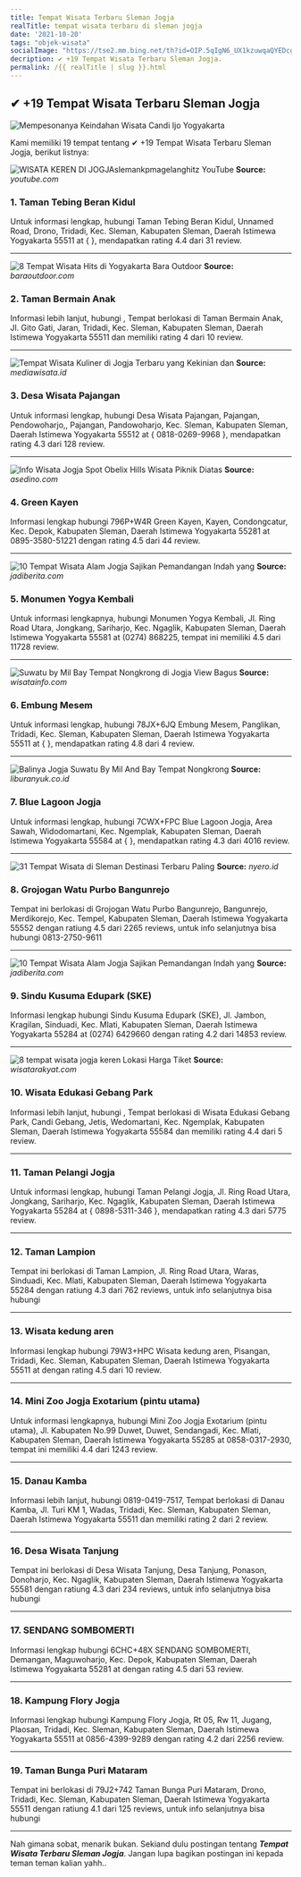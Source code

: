 ```yaml
---
title: Tempat Wisata Terbaru Sleman Jogja
realTitle: tempat wisata terbaru di sleman jogja
date: '2021-10-20'
tags: "objek-wisata"
socialImage: "https://tse2.mm.bing.net/th?id=OIP.5qIgN6_UX1kzuwqaQYEDcgHaEP&amp;pid=15.1"
decription: ✔ +19 Tempat Wisata Terbaru Sleman Jogja.
permalink: /{{ realTitle | slug }}.html
---
```


## ✔ +19 Tempat Wisata Terbaru Sleman Jogja

![Mempesonanya Keindahan Wisata Candi Ijo Yogyakarta ](https://1.bp.blogspot.com/-gV3skCwygSY/XZGUs1rWiDI/AAAAAAAADCY/qvVM3ivpPisFit69d_uaFKzjNxz-2c4XQCLcBGAsYHQ/s1600/mempesonanya-keindahan-wisata-candi-ijo-yogyakarta.jpg)



Kami memiliki 19 tempat tentang ✔ +19 Tempat Wisata Terbaru Sleman Jogja, berikut listnya:



![WISATA KEREN DI JOGJAslemankpmagelanghitz  YouTube](https://tse4.mm.bing.net/th?id=OIP.XecVgHF-1Dar3JYg8BnEHQHaEK&amp;pid=15.1)
**Source:** _youtube.com_


### 1. Taman Tebing Beran Kidul



Untuk informasi lengkap, hubungi Taman Tebing Beran Kidul, Unnamed Road, Drono, Tridadi, Kec. Sleman, Kabupaten Sleman, Daerah Istimewa Yogyakarta 55511 at {  }, mendapatkan rating 4.4 dari 31 review.

---


![8 Tempat Wisata Hits di Yogyakarta  Bara Outdoor](https://tse4.mm.bing.net/th?id=OIP.onF3aaWSQVci4SU6gYA4ggHaEr&amp;pid=15.1)
**Source:** _baraoutdoor.com_


### 2. Taman Bermain Anak



Informasi lebih lanjut, hubungi , Tempat berlokasi di Taman Bermain Anak, Jl. Gito Gati, Jaran, Tridadi, Kec. Sleman, Kabupaten Sleman, Daerah Istimewa Yogyakarta 55511 dan memiliki rating 4 dari 10 review.

---


![Tempat Wisata Kuliner di Jogja Terbaru yang Kekinian dan ](https://tse2.mm.bing.net/th?id=OIP.eozWRotxsF7PnM9CRG12YQHaE7&amp;pid=15.1)
**Source:** _mediawisata.id_


### 3. Desa Wisata Pajangan



Untuk informasi lengkap, hubungi Desa Wisata Pajangan, Pajangan, Pendowoharjo,, Pajangan, Pandowoharjo, Kec. Sleman, Kabupaten Sleman, Daerah Istimewa Yogyakarta 55512 at { 0818-0269-9968 }, mendapatkan rating 4.3 dari 128 review.

---


![Info Wisata Jogja  Spot Obelix Hills Wisata Piknik Diatas ](https://tse2.mm.bing.net/th?id=OIP.aJnQ6zGxAzH_Aglj4y62EQHaE8&amp;pid=15.1)
**Source:** _asedino.com_


### 4. Green Kayen



Informasi lengkap hubungi 796P+W4R Green Kayen, Kayen, Condongcatur, Kec. Depok, Kabupaten Sleman, Daerah Istimewa Yogyakarta 55281 at 0895-3580-51221 dengan rating 4.5 dari 44 review.

---


![10 Tempat Wisata Alam Jogja Sajikan Pemandangan Indah yang ](https://tse3.mm.bing.net/th?id=OIP.wcBlIz_WTHY4V98lFclHuQHaFj&amp;pid=15.1)
**Source:** _jadiberita.com_


### 5. Monumen Yogya Kembali



Untuk informasi lengkapnya, hubungi Monumen Yogya Kembali, Jl. Ring Road Utara, Jongkang, Sariharjo, Kec. Ngaglik, Kabupaten Sleman, Daerah Istimewa Yogyakarta 55581 at (0274) 868225, tempat ini memiliki 4.5 dari 11728 review.

---


![Suwatu by Mil  Bay Tempat Nongkrong di Jogja View Bagus ](https://tse2.mm.bing.net/th?id=OIP.3bTuv_ZZzkbFQkVITtOzcwHaHa&amp;pid=15.1)
**Source:** _wisatainfo.com_


### 6. Embung Mesem



Untuk informasi lengkap, hubungi 78JX+6JQ Embung Mesem, Panglikan, Tridadi, Kec. Sleman, Kabupaten Sleman, Daerah Istimewa Yogyakarta 55511 at {  }, mendapatkan rating 4.8 dari 4 review.

---


![Balinya Jogja Suwatu By Mil And Bay Tempat Nongkrong ](https://tse2.mm.bing.net/th?id=OIP.oJ5m_jR5Qyspsdi2SnM29wHaI4&amp;pid=15.1)
**Source:** _liburanyuk.co.id_


### 7. Blue Lagoon Jogja



Untuk informasi lengkap, hubungi 7CWX+FPC Blue Lagoon Jogja, Area Sawah, Widodomartani, Kec. Ngemplak, Kabupaten Sleman, Daerah Istimewa Yogyakarta 55584 at {  }, mendapatkan rating 4.3 dari 4016 review.

---


![31 Tempat Wisata di Sleman Destinasi Terbaru  Paling ](https://tse4.mm.bing.net/th?id=OIP.obCv8MeLJh2Jx9RVgqcthQHaEr&amp;pid=15.1)
**Source:** _nyero.id_


### 8. Grojogan Watu Purbo Bangunrejo



Tempat ini berlokasi di Grojogan Watu Purbo Bangunrejo, Bangunrejo, Merdikorejo, Kec. Tempel, Kabupaten Sleman, Daerah Istimewa Yogyakarta 55552 dengan ratiung 4.5 dari 2265 reviews, untuk info selanjutnya bisa hubungi 0813-2750-9611

---


![10 Tempat Wisata Alam Jogja Sajikan Pemandangan Indah yang ](https://tse1.mm.bing.net/th?id=OIP.7Pek-VXlW0wpB1arO6qiVwHaFj&amp;pid=15.1)
**Source:** _jadiberita.com_


### 9. Sindu Kusuma Edupark (SKE)



Informasi lengkap hubungi Sindu Kusuma Edupark (SKE), Jl. Jambon, Kragilan, Sinduadi, Kec. Mlati, Kabupaten Sleman, Daerah Istimewa Yogyakarta 55284 at (0274) 6429660 dengan rating 4.2 dari 14853 review.

---


![8 tempat wisata jogja keren  Lokasi  Harga Tiket](https://tse1.mm.bing.net/th?id=OIP.nxNU5WEI7yAyBQCaCciDLwHaFj&amp;pid=15.1)
**Source:** _wisatarakyat.com_


### 10. Wisata Edukasi Gebang Park



Informasi lebih lanjut, hubungi , Tempat berlokasi di Wisata Edukasi Gebang Park, Candi Gebang, Jetis, Wedomartani, Kec. Ngemplak, Kabupaten Sleman, Daerah Istimewa Yogyakarta 55584 dan memiliki rating 4.4 dari 5 review.

---


### 11. Taman Pelangi Jogja



Untuk informasi lengkap, hubungi Taman Pelangi Jogja, Jl. Ring Road Utara, Jongkang, Sariharjo, Kec. Ngaglik, Kabupaten Sleman, Daerah Istimewa Yogyakarta 55284 at { 0898-5311-346 }, mendapatkan rating 4.3 dari 5775 review.

---


### 12. Taman Lampion



Tempat ini berlokasi di Taman Lampion, Jl. Ring Road Utara, Waras, Sinduadi, Kec. Mlati, Kabupaten Sleman, Daerah Istimewa Yogyakarta 55284 dengan ratiung 4.3 dari 762 reviews, untuk info selanjutnya bisa hubungi 

---


### 13. Wisata kedung aren



Informasi lengkap hubungi 79W3+HPC Wisata kedung aren, Pisangan, Tridadi, Kec. Sleman, Kabupaten Sleman, Daerah Istimewa Yogyakarta 55511 at  dengan rating 4.5 dari 10 review.

---


### 14. Mini Zoo Jogja Exotarium (pintu utama)



Untuk informasi lengkapnya, hubungi Mini Zoo Jogja Exotarium (pintu utama), Jl. Kabupaten No.99 Duwet, Duwet, Sendangadi, Kec. Mlati, Kabupaten Sleman, Daerah Istimewa Yogyakarta 55285 at 0858-0317-2930, tempat ini memiliki 4.4 dari 1243 review.

---


### 15. Danau Kamba



Informasi lebih lanjut, hubungi 0819-0419-7517, Tempat berlokasi di Danau Kamba, Jl. Turi KM 1, Wadas, Tridadi, Kec. Sleman, Kabupaten Sleman, Daerah Istimewa Yogyakarta 55511 dan memiliki rating 2 dari 2 review.

---


### 16. Desa Wisata Tanjung



Tempat ini berlokasi di Desa Wisata Tanjung, Desa Tanjung, Ponason, Donoharjo, Kec. Ngaglik, Kabupaten Sleman, Daerah Istimewa Yogyakarta 55581 dengan ratiung 4.3 dari 234 reviews, untuk info selanjutnya bisa hubungi 

---


### 17. SENDANG SOMBOMERTI



Informasi lengkap hubungi 6CHC+48X SENDANG SOMBOMERTI, Demangan, Maguwoharjo, Kec. Depok, Kabupaten Sleman, Daerah Istimewa Yogyakarta 55281 at  dengan rating 4.5 dari 53 review.

---


### 18. Kampung Flory Jogja



Informasi lengkap hubungi Kampung Flory Jogja, Rt 05, Rw 11, Jugang, Plaosan, Tridadi, Kec. Sleman, Kabupaten Sleman, Daerah Istimewa Yogyakarta 55511 at 0856-4399-9289 dengan rating 4.2 dari 2256 review.

---


### 19. Taman Bunga Puri Mataram



Tempat ini berlokasi di 79J2+742 Taman Bunga Puri Mataram, Drono, Tridadi, Kec. Sleman, Kabupaten Sleman, Daerah Istimewa Yogyakarta 55511 dengan ratiung 4.1 dari 125 reviews, untuk info selanjutnya bisa hubungi 

---









Nah gimana sobat, menarik bukan. Sekiand dulu postingan tentang ***Tempat Wisata Terbaru Sleman Jogja***. Jangan lupa bagikan postingan ini kepada teman teman kalian yahh..

